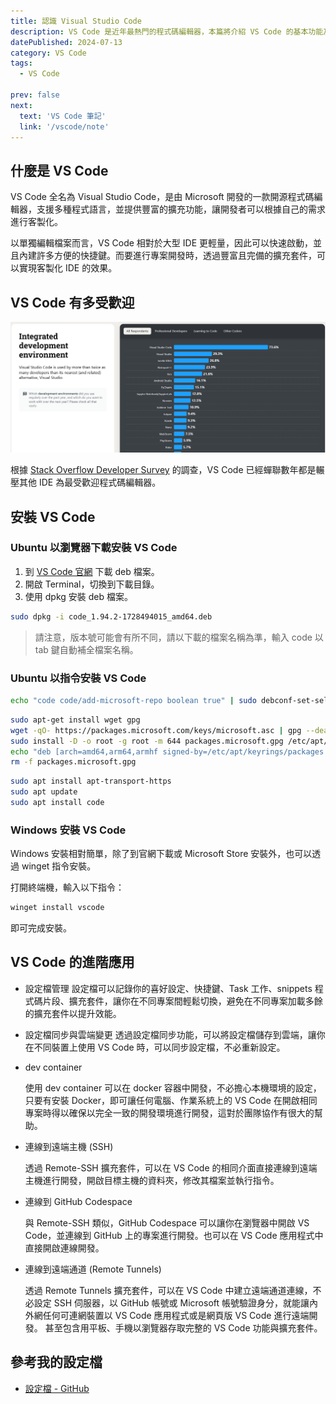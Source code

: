 ```yaml
---
title: 認識 Visual Studio Code
description: VS Code 是近年最熱門的程式碼編輯器，本篇將介紹 VS Code 的基本功能及使用方式，並簡介 VS Code 的進階應用。
datePublished: 2024-07-13
category: VS Code
tags:
  - VS Code

prev: false
next:
  text: 'VS Code 筆記'
  link: '/vscode/note'
---
```


## 什麼是 VS Code

VS Code 全名為 Visual Studio Code，是由 Microsoft 開發的一款開源程式碼編輯器，支援多種程式語言，並提供豐富的擴充功能，讓開發者可以根據自己的需求進行客製化。

以單獨編輯檔案而言，VS Code 相對於大型 IDE 更輕量，因此可以快速啟動，並且內建許多方便的快捷鍵。而要進行專案開發時，透過豐富且完備的擴充套件，可以實現客製化 IDE 的效果。

## VS Code 有多受歡迎

![alt text](image.png)

根據 [Stack Overflow Developer Survey](https://survey.stackoverflow.co/2024/technology#1-integrated-development-environment) 的調查，VS Code 已經蟬聯數年都是輾壓其他 IDE 為最受歡迎程式碼編輯器。

## 安裝 VS Code

### Ubuntu 以瀏覽器下載安裝 VS Code

1. 到 [VS Code 官網](https://code.visualstudio.com/Download) 下載 deb 檔案。
2. 開啟 Terminal，切換到下載目錄。
3. 使用 dpkg 安裝 deb 檔案。

```bash
sudo dpkg -i code_1.94.2-1728494015_amd64.deb
```

> 請注意，版本號可能會有所不同，請以下載的檔案名稱為準，輸入 code 以 tab 鍵自動補全檔案名稱。

### Ubuntu 以指令安裝 VS Code

```bash
echo "code code/add-microsoft-repo boolean true" | sudo debconf-set-selections
```

```bash
sudo apt-get install wget gpg
wget -qO- https://packages.microsoft.com/keys/microsoft.asc | gpg --dearmor > packages.microsoft.gpg
sudo install -D -o root -g root -m 644 packages.microsoft.gpg /etc/apt/keyrings/packages.microsoft.gpg
echo "deb [arch=amd64,arm64,armhf signed-by=/etc/apt/keyrings/packages.microsoft.gpg] https://packages.microsoft.com/repos/code stable main" |sudo tee /etc/apt/sources.list.d/vscode.list > /dev/null
rm -f packages.microsoft.gpg
```

```bash
sudo apt install apt-transport-https
sudo apt update
sudo apt install code
```

### Windows 安裝 VS Code

Windows 安裝相對簡單，除了到官網下載或 Microsoft Store 安裝外，也可以透過 winget 指令安裝。

打開終端機，輸入以下指令：

```bash
winget install vscode
```

即可完成安裝。

## VS Code 的進階應用

- 設定檔管理
  設定檔可以記錄你的喜好設定、快捷鍵、Task 工作、snippets 程式碼片段、擴充套件，讓你在不同專案間輕鬆切換，避免在不同專案加載多餘的擴充套件以提升效能。

- 設定檔同步與雲端變更
  透過設定檔同步功能，可以將設定檔儲存到雲端，讓你在不同裝置上使用 VS Code 時，可以同步設定檔，不必重新設定。

- dev container

  使用 dev container 可以在 docker 容器中開發，不必擔心本機環境的設定，只要有安裝 Docker，即可讓任何電腦、作業系統上的 VS Code 在開啟相同專案時得以確保以完全一致的開發環境進行開發，這對於團隊協作有很大的幫助。

- 連線到遠端主機 (SSH)

  透過 Remote-SSH 擴充套件，可以在 VS Code 的相同介面直接連線到遠端主機進行開發，開啟目標主機的資料夾，修改其檔案並執行指令。

- 連線到 GitHub Codespace

  與 Remote-SSH 類似，GitHub Codespace 可以讓你在瀏覽器中開啟 VS Code，並連線到 GitHub 上的專案進行開發。也可以在 VS Code 應用程式中直接開啟連線開發。

- 連線到遠端通道 (Remote Tunnels)

  透過 Remote Tunnels 擴充套件，可以在 VS Code 中建立遠端通道連線，不必設定 SSH 伺服器，以 GitHub 帳號或 Microsoft 帳號驗證身分，就能讓內外網任何可連網裝置以 VS Code 應用程式或是網頁版 VS Code 進行遠端開發。
  甚至包含用平板、手機以瀏覽器存取完整的 VS Code 功能與擴充套件。

## 參考我的設定檔

- [設定檔 - GitHub](https://github.com/Charles5277/vscode_setting_config)
